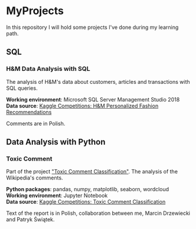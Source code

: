 # MyProjects
In this repository I will hold some projects I've done during my learning path.  

## SQL

### H&M Data Analysis with SQL

The analysis of H&M's data about customers, articles and transactions with SQL queries.

**Working environment**: Microsoft SQL Server Management Studio 2018 \
**Data source**: [Kaggle Competitions: H&M Personalized Fashion Recommendations](https://www.kaggle.com/competitions/h-and-m-personalized-fashion-recommendations)

Comments are in Polish.

## Data Analysis with Python

### Toxic Comment 

Part of the project ["Toxic Comment Classification"](https://github.com/drzewieckim00/ToxicCommentsClassification). The analysis of the Wikipedia's comments.

**Python packages**: pandas, numpy, matplotlib, seaborn, wordcloud\
**Working environment**: Jupyter Notebook\
**Data source**: [Kaggle Competitions: Toxic Comment Classification](https://www.kaggle.com/c/jigsaw-toxic-comment-classification-challenge/)

Text of the report is in Polish, collaboration between me, Marcin Drzewiecki and Patryk Świątek.
